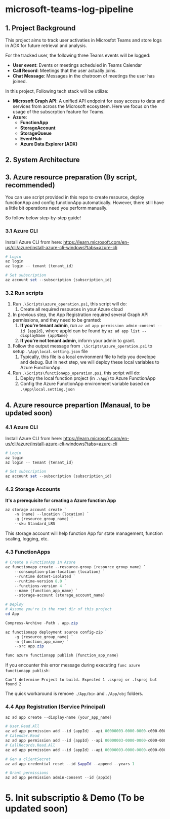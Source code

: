 # microsoft-teams-log-pipeline

## 1. Project Background

This project aims to track user activaties in Microsfot Teams and store logs in ADX for future retrieval and analysis.

For the tracked user, the following three Teams events will be logged:
- **User event**: Events or meetings scheduled in Teams Calendar
- **Call Record**: Meetings that the user actually joins.
- **Chat Message**: Messages in the chatroom of meetings the user has joined.

In this project, Following tech stack will be utilize:
- **Microsoft Graph API**: A unified API endpoint for easy access to data and services from across the Microsoft ecosystem. Here we focus on the usage of the subscrption feature for Teams.
- **Azure**:
  - **FunctionApp**
  - **StorageAccount**
  - **StorageQueue**
  - **EventHub**
  - **Azure Data Explorer (ADX)**


## 2. System Architecture

## 3. Azure resource preparation (By script, recommended)

You can use script provided in this repo to create resource, deploy functionApp and config functionApp automatically.
However, there still have a little bit operations need you perform manually. 

So follow below step-by-step guide!

### 3.1 Azure CLI

Install Azure CLI from here:
https://learn.microsoft.com/en-us/cli/azure/install-azure-cli-windows?tabs=azure-cli


```powershell
# Login
az login
az login -- tenant {tenant_id}

# Set subscription
az account set --subscription {subscription_id}
```

### 3.2 Run scripts

1. Run `.\Scripts\azure_operation.ps1`, this script will do:
    1. Create all required resources in your Azure cloud
2. In previous step, the App Registration required several Graph API permissions, and they need to be granted:
    1. **If you're tenant admin**, run `az ad app permission admin-consent --id {appId}`, where appId can be found by `az ad app list --displayName {appName}`
    2. **If you're not tenant admin**, inform your admin to grant.
3. Follow the output message from `.\Scripts\azure_operation.ps1` to setup `.\App\local.setting.json` file
    1. Typically, this file is a local environment file to help you develope and debug. But in next step, we will deploy these local variables to Azure FunctionApp.
4. Run `.\Scripts\functionApp_operation.ps1`, this script will do:
    1. Deploy the local function project (in `.\App`) to Azure FunctionApp
    2. Config the Azure FunctionApp environment variable based on `.\App\local.setting.json`

## 4. Azure resource prepartion (Manaual, to be updated soon)

### 4.1 Azure CLI

Install Azure CLI from here:
https://learn.microsoft.com/en-us/cli/azure/install-azure-cli-windows?tabs=azure-cli


```powershell
# Login
az login
az login -- tenant {tenant_id}

# Set subscription
az account set --subscription {subscription_id}
```

### 4.2 Storage Accounts

**It's a prerequisite for creating a Azure function App**

```powershell
az storage account create `
	-n {name} --location {location} `
	-g {resource_group_name} `
	--sku Standard_LRS
```

This storage account will help function App for state management, function scaling, logging, etc.

### 4.3 FunctionApps

``` powershell
# Create a FunctionApp in Azure
az functionapp create --resource-group {resource_group_name} `
    --consumption-plan-location {location} `
    --runtime dotnet-isolated `
    --runtime-version 8.0 `
    --functions-version 4 `
    --name {function_app_name} `
    --storage-account {storage_account_name}
```

``` powershell
# Deploy
# Assume you're in the root dir of this project
cd App

Compress-Archive -Path . app.zip

az functionapp deployment source config-zip ` 
    -g {resource_group_name} `
    -n {function_app_name} `
    --src app.zip

func azure functionapp publish {function_app_name}
```

If you encounter this error message during executing `func azure functionapp publish`:
```
Can't determine Project to build. Expected 1 .csproj or .fsproj but found 2
```
The quick workaround is remove `./App/bin` and `./App/obj` folders.

### 4.4 App Registration (Service Principal)

``` powershell
az ad app create --display-name {your_app_name}

# User.Read.All
az ad app permission add --id {appId} --api 00000003-0000-0000-c000-000000000000 --api-permissions df021288-bdef-4463-88db-98f22de89214=Role
# Calendar.Read
az ad app permission add --id {appId} --api 00000003-0000-0000-c000-000000000000 --api-permissions 798ee544-9d2d-430c-a058-570e29e34338=Role
# CallRecords.Read.All
az ad app permission add --id {appId} --api 00000003-0000-0000-c000-000000000000 --api-permissions 45bbb07e-7321-4fd7-a8f6-3ff27e6a81c8=Role

# Gen a clientSecret
az ad app credential reset --id $appId --append --years 1

# Grant permissions
az ad app permission admin-consent --id {appId}

```

# 5. Init subscriptio & Demo (To be updated soon) 